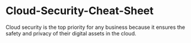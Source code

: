 # Cloud-Security-Cheat-Sheet
Cloud security is the top priority for any business because it ensures the safety and privacy of their digital assets in the cloud.
